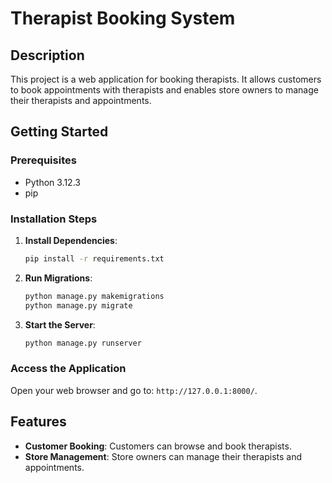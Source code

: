# Therapist Booking System

## Description

This project is a web application for booking therapists. It allows customers to book appointments with therapists and enables store owners to manage their therapists and appointments.

## Getting Started

### Prerequisites

- Python 3.12.3
- pip

### Installation Steps

1. **Install Dependencies**:
   ```bash
   pip install -r requirements.txt
   ```

2. **Run Migrations**:
   ```bash
   python manage.py makemigrations
   python manage.py migrate
   ```

3. **Start the Server**:
   ```bash
   python manage.py runserver
   ```

### Access the Application

Open your web browser and go to: `http://127.0.0.1:8000/`.

## Features

- **Customer Booking**: Customers can browse and book therapists.
- **Store Management**: Store owners can manage their therapists and appointments.

